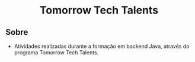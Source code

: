 <h1 align="center">Tomorrow Tech Talents</h1>

## Sobre
- Atividades realizadas durante a formação em backend Java, através do programa Tomorrow Tech Talents.